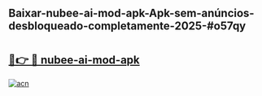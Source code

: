 ## Baixar-nubee-ai-mod-apk-Apk-sem-anúncios-desbloqueado-completamente-2025-#o57qy

# <h2><a href="https://ainizakaria.my?title=nubee-ai-mod-apk&ref=20M">🔗👉 🔴 nubee-ai-mod-apk</a></h2>

[![acn](https://github.com/user-attachments/assets/0f9c940e-d8b0-45ae-aac7-cd30a18b3e1c)](https://ainizakaria.my?title=nubee-ai-mod-apk&ref=20M)

